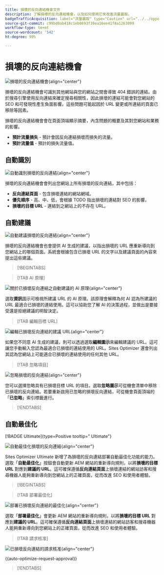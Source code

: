 ```yaml
---
title: 損壞的反向連結機會文件
description: 了解損壞的反向連結機會，以及如何使用它來改進流量贏取。
badgeTrafficAcquisition: label="流量贏取" type="Caution" url="../../opportunity-types/traffic-acquisition.md" tooltip="流量贏取"
source-git-commit: c99bd0ab418c1eb0693f39ea16ee41f8a1263099
workflow-type: tm+mt
source-wordcount: '542'
ht-degree: 99%

---
```



# 損壞的反向連結機會

![損壞的反向連結機會](./assets/broken-backlinks/hero.png){align="center"}

損壞的反向連結機會可識別其他網站與您的網站之間會導致 404 錯誤的連結。由於搜尋引擎使用反向連結來確定搜尋相關性，因此損壞的連結可能會對您網站的 SEO 和可發現性產生負面影響。這些問題可能起因於 URL 變更或所連結的頁面已移除等因素。

損壞的反向連結機會會在頁面頂端顯示摘要，內含問題的概要及其對您網站和業務的影響。

* **預計流量損失** - 預計會因反向連結損壞而損失的流量。
* **預計流量值** - 預計的損失流量值。

## 自動識別

![自動識別損壞的反向連結](./assets/broken-backlinks/auto-identify.png){align="center"}

損壞的反向連結機會會列出您網站上所有損壞的反向連結，其中包括：

* **反向連結頁面** - 包含損壞連結的網站網域。
* **優先順序** - 高、中、低，會根據 TODO 指出損壞的連結對 SEO 的影響。
* **損壞的目標 URL** - 連結到之網站上的不存在 URL。

## 自動建議

![自動建議損壞的反向連結](./assets/broken-backlinks/auto-suggest.png){align="center"}

損壞的反向連結機會也會提供 AI 生成的建議，以指出損壞的 URL 應重新導向到您網站上的哪個頁面。系統會根據包含已損壞 URL 的文字以及建議頁面的內容來提出這些建議。


>[!BEGINTABS]

>[!TAB AI 原理]

![關於已損壞反向連結之自動建議的 AI 原理](./assets/broken-backlinks/auto-suggest-ai-rationale.png){align="center"}

選取&#x200B;**資訊**&#x200B;圖示可檢視所建議 URL 的 AI 原理。該原理會解釋為何 AI 認為所建議的 URL 最適合已損壞的連結使用。這可以協助您了解 AI 的決策過程，並做出是要接受還是拒絕建議的明智決定。

>[!TAB 編輯目標 URL]

![編輯已損壞反向連結的建議 URL](./assets/broken-backlinks/edit-target-url.png){align="center"}

如果您不同意 AI 生成的建議，則可以透過選取&#x200B;**編輯圖示**&#x200B;來編輯建議的 URL。這可讓您手動輸入您認為最適合已損壞的連結使用的 URL。Sites Optimizer 還會列出其認為您網站上可能適合已損壞的連結使用的任何其他 URL。

>[!TAB 忽略項目]

![忽略損壞的反向連結](./assets/broken-backlinks/ignore.png){align="center"}

您可以選擇忽略具有已損壞目標 URL 的項目。選取&#x200B;**忽略圖示**&#x200B;可從機會清單中移除已損壞的反向連結。若要重新啟用已忽略的損壞反向連結，可從機會頁面頂端的「**已忽略**」索引標籤進行。

>[!ENDTABS]

## 自動最佳化

[!BADGE Ultimate]{type=Positive tooltip=" Ultimate"}

![自動最佳化損壞的反向連結](./assets/broken-backlinks/auto-optimize.png){align="center"}

Sites Optimizer Ultimate 新增了為損壞的反向連結部署自動最佳化功能的能力。選取「**自動最佳化**」按鈕會自動更新 AEM 網站的重新導向規則，以將&#x200B;**損壞的目標 URL** 對應到&#x200B;**建議的 URL**。這可確保遵循&#x200B;**反向連結頁面**&#x200B;上損壞連結的網站訪客和搜尋機器人能夠重新導向到您網站上的正確頁面，從而改進 SEO 和使用者體驗。

>[!BEGINTABS]

>[!TAB 部署最佳化]

![部署已損壞反向連結的最佳化](./assets/broken-backlinks/deploy-optimization.png){align="center"}

選取「**部署最佳化**」會更新 AEM 網站的重新導向規則，以將&#x200B;**損壞的目標 URL** 對應到&#x200B;**建議的 URL**。這可確保遵循&#x200B;**反向連結頁面**&#x200B;上損壞連結的網站訪客和搜尋機器人能夠重新導向到您網站上的正確頁面，從而改進 SEO 和使用者體驗。

>[!TAB 請求核准]

![已損壞反向連結的請求核准](./assets/broken-backlinks/request-approval.png){align="center"}

{{auto-optimize-request-approval}}

>[!ENDTABS]
